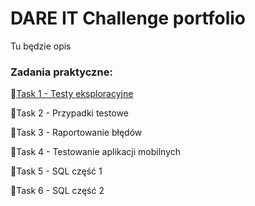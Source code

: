 # DARE IT Challenge portfolio 

Tu będzie opis

### Zadania praktyczne:

📝[Task 1 - Testy eksploracyjne](https://github.com/Katarzyna-SZ/challenge_portfolio_katarzyna/blob/main/TASK1.md)

📝Task 2 - Przypadki testowe

📝Task 3 - Raportowanie błędów

📝Task 4 - Testowanie aplikacji mobilnych

📝Task 5 - SQL część 1

📝Task 6 - SQL część 2
   
